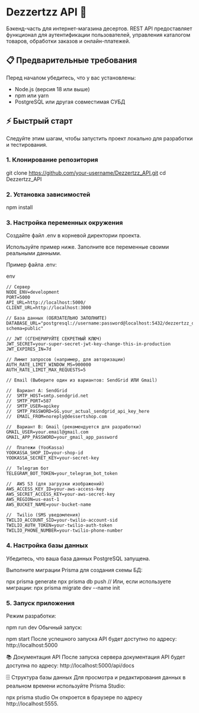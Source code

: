 #  Dezzertzz API 🍰

Бэкенд-часть для интернет-магазина десертов. REST API предоставляет функционал для аутентификации пользователей, управления каталогом товаров, обработки заказов и онлайн-платежей.

## 📋 Предварительные требования

Перед началом убедитесь, что у вас установлены:

- Node.js (версия 18 или выше)
- npm или yarn
- PostgreSQL или другая совместимая СУБД

## ⚡ Быстрый старт

Следуйте этим шагам, чтобы запустить проект локально для разработки и тестирования.

### 1. Клонирование репозитория

git clone https://github.com/your-username/Dezzertzz_API.git
cd Dezzertzz_API

### 2. Установка зависимостей
npm install

### 3. Настройка переменных окружения
Создайте файл .env в корневой директории проекта.

Используйте пример ниже. Заполните все переменные своими реальными данными.

Пример файла .env:

env
```
// Сервер
NODE_ENV=development
PORT=5000
API_URL=http://localhost:5000/
CLIENT_URL=http://localhost:3000

// База данных (ОБЯЗАТЕЛЬНО ЗАПОЛНИТЕ)
DATABASE_URL="postgresql://username:password@localhost:5432/dezzertzz_db?schema=public"

// JWT (СГЕНЕРИРУЙТЕ СЕКРЕТНЫЙ КЛЮЧ)
JWT_SECRET=your-super-secret-jwt-key-change-this-in-production
JWT_EXPIRES_IN=7d

// Лимит запросов (например, для авторизации)
AUTH_RATE_LIMIT_WINDOW_MS=900000
AUTH_RATE_LIMIT_MAX_REQUESTS=5

// Email (Выберите один из вариантов: SendGrid ИЛИ Gmail)

//  Вариант A: SendGrid
//  SMTP_HOST=smtp.sendgrid.net
//  SMTP_PORT=587
//  SMTP_USER=apikey
//  SMTP_PASSWORD=SG.your_actual_sendgrid_api_key_here
//  EMAIL_FROM=noreply@dessertshop.com

//  Вариант B: Gmail (рекомендуется для разработки)
GMAIL_USER=your.email@gmail.com
GMAIL_APP_PASSWORD=your_gmail_app_password

//  Платежи (YooKassa)
YOOKASSA_SHOP_ID=your-shop-id
YOOKASSA_SECRET_KEY=your-secret-key

//  Telegram бот
TELEGRAM_BOT_TOKEN=your_telegram_bot_token

//  AWS S3 (для загрузки изображений)
AWS_ACCESS_KEY_ID=your-aws-access-key
AWS_SECRET_ACCESS_KEY=your-aws-secret-key
AWS_REGION=us-east-1
AWS_BUCKET_NAME=your-bucket-name

//  Twilio (SMS уведомления)
TWILIO_ACCOUNT_SID=your-twilio-account-sid
TWILIO_AUTH_TOKEN=your-twilio-auth-token
TWILIO_PHONE_NUMBER=your-twilio-phone-number
```
### 4. Настройка базы данных
Убедитесь, что ваша база данных PostgreSQL запущена.

Выполните миграции Prisma для создания схемы БД:

npx prisma generate
npx prisma db push
//  Или, если используете миграции: npx prisma migrate dev --name init

### 5. Запуск приложения
Режим разработки:

npm run dev
Обычный запуск:

npm start
После успешного запуска API будет доступно по адресу: http://localhost:5000

📚 Документация API
После запуска сервера документация API будет доступна по адресу:
http://localhost:5000/api/docs

🗄️ Структура базы данных
Для просмотра и редактирования данных в реальном времени используйте Prisma Studio:

npx prisma studio
Он откроется в браузере по адресу http://localhost:5555.
